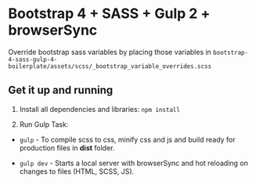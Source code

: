 # Bootstrap 4 + SASS + Gulp 2 + browserSync

Override bootstrap sass variables by placing those variables in `bootstrap-4-sass-gulp-4-boilerplate/assets/scss/_bootstrap_variable_overrides.scss`

## Get it up and running

1. Install all dependencies and libraries:
   `npm install`

2. Run Gulp Task:
  - `gulp`      - To compile scss to css, minify css and js and build ready for production files in **dist** folder.

  - `gulp dev`  - Starts a local server with browserSync and hot reloading on changes to files (HTML, SCSS, JS).
   
